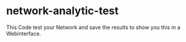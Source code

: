 # network-analytic-test
This Code test your Network and save the results to show you this in a Webinterface.
